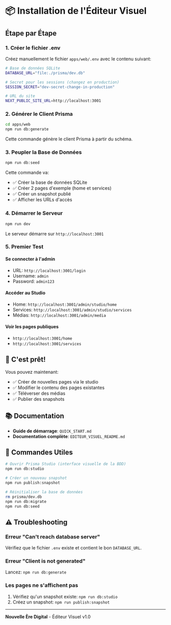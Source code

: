 # 📦 Installation de l'Éditeur Visuel

## Étape par Étape

### 1. Créer le fichier .env

Créez manuellement le fichier `apps/web/.env` avec le contenu suivant:

```bash
# Base de données SQLite
DATABASE_URL="file:./prisma/dev.db"

# Secret pour les sessions (changez en production)
SESSION_SECRET="dev-secret-change-in-production"

# URL du site
NEXT_PUBLIC_SITE_URL=http://localhost:3001
```

### 2. Générer le Client Prisma

```bash
cd apps/web
npm run db:generate
```

Cette commande génère le client Prisma à partir du schéma.

### 3. Peupler la Base de Données

```bash
npm run db:seed
```

Cette commande va:
- ✅ Créer la base de données SQLite
- ✅ Créer 2 pages d'exemple (home et services)
- ✅ Créer un snapshot publié
- ✅ Afficher les URLs d'accès

### 4. Démarrer le Serveur

```bash
npm run dev
```

Le serveur démarre sur `http://localhost:3001`

### 5. Premier Test

#### Se connecter à l'admin
- URL: `http://localhost:3001/login`
- Username: `admin`
- Password: `admin123`

#### Accéder au Studio
- Home: `http://localhost:3001/admin/studio/home`
- Services: `http://localhost:3001/admin/studio/services`
- Médias: `http://localhost:3001/admin/media`

#### Voir les pages publiques
- `http://localhost:3001/home`
- `http://localhost:3001/services`

## 🎉 C'est prêt!

Vous pouvez maintenant:
- ✅ Créer de nouvelles pages via le studio
- ✅ Modifier le contenu des pages existantes
- ✅ Téléverser des médias
- ✅ Publier des snapshots

## 📚 Documentation

- **Guide de démarrage**: `QUICK_START.md`
- **Documentation complète**: `EDITEUR_VISUEL_README.md`

## 🔧 Commandes Utiles

```bash
# Ouvrir Prisma Studio (interface visuelle de la BDD)
npm run db:studio

# Créer un nouveau snapshot
npm run publish:snapshot

# Réinitialiser la base de données
rm prisma/dev.db
npm run db:migrate
npm run db:seed
```

## ⚠️ Troubleshooting

### Erreur "Can't reach database server"

Vérifiez que le fichier `.env` existe et contient le bon `DATABASE_URL`.

### Erreur "Client is not generated"

Lancez: `npm run db:generate`

### Les pages ne s'affichent pas

1. Vérifiez qu'un snapshot existe: `npm run db:studio`
2. Créez un snapshot: `npm run publish:snapshot`

---

**Nouvelle Ère Digital** - Éditeur Visuel v1.0
